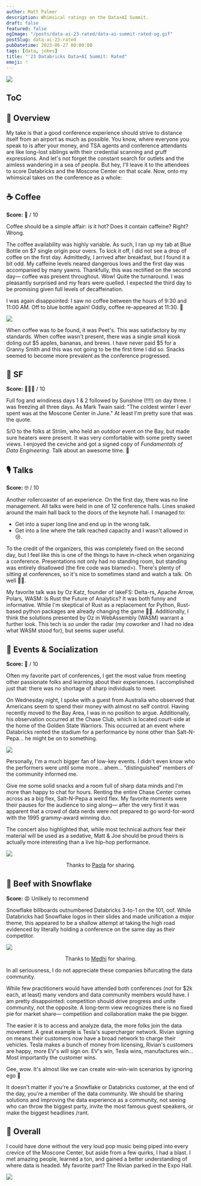 ```yaml
---
author: Matt Palmer
description: Whimsical ratings on the Data+AI Summit.
draft: false
featured: false
ogImage: "/posts/data-ai-23-rated/data-ai-summit-rated-og.gif"
postSlug: data-ai-23-rated
pubDatetime: 2023-06-27 00:00:00
tags: [data, jokes]
title: "'23 Databricks Data+AI Summit: Rated"
emoji: 🃏
---
```


<style>
  img {
    width: auto;
    max-height: 500px;
    aspect-ratio: attr(width) / attr(height);
  }
</style>

![](/posts/data-ai-23-rated/data-ai-summit-rated-og.png)

## ToC

## 🧱 Overview

My take is that a good conference experience should strive to distance itself from an airport as much as possible. You know, where everyone you speak to is after your money, and TSA agents and conference attendants are like long-lost siblings with their credential scanning and gruff expressions. And let's not forget the constant search for outlets and the aimless wandering in a sea of people. But hey, I'll leave it to the attendees to score Databricks and the Moscone Center on that scale. Now, onto my whimsical takes on the conference as a whole:

## ☕️ Coffee

**Score:** 🤨 / 10

Coffee should be a simple affair: is it hot? Does it contain caffeine? Right? Wrong.

The coffee availability was highly variable. As such, I ran up my tab at Blue Bottle on $7 single origin pour overs. To kick it off, I did not see a drop of coffee on the first day. Admittedly, I arrived after breakfast, but I found it a bit odd. My caffeine levels neared dangerous lows and the first day was accompanied by many yawns. Thankfully, this was rectified on the second day— coffee was present throughout. Wow! Quite the turnaround. I was pleasantly surprised and my fears were quelled. I expected the third day to be promising given full levels of decaffeination.

I was again disappointed: I saw no coffee between the hours of 9:30 and 11:00 AM. Off to blue bottle again! Oddly, coffee re-appeared at 11:30. 🤔

![](/posts/data-ai-23-rated/this-is-fine.gif)

When coffee was to be found, it was Peet's. This was satisfactory by my standards. When coffee wasn't present, there was a single small kiosk doling out $5 apples, bananas, and brews. I have never paid $5 for a Granny Smith and this was not going to be the first time I did so. Snacks seemed to become more prevalent as the conference progressed.

## 🌁 SF

**Score:** 🧖🏻‍♂️ / 10

Full fog and windiness days 1 & 2 followed by Sunshine (!!!!) on day three. I was freezing all three days. As Mark Twain said: "The coldest winter I ever spent was at the Moscone Center in June." At least I'm pretty sure that was the quote.

S/O to the folks at Striim, who held an _outdoor_ event on the Bay, but made sure heaters were present. It was very comfortable with some pretty sweet views. I enjoyed the ceviche and got a signed copy of _Fundamentals of Data Engineering_. Talk about an awesome time. 🤣

## 🎙️ Talks

**Score:** 🤓 / 10

Another rollercoaster of an experience. On the first day, there was no line management. All talks were held in one of 12 conference halls. Lines snaked around the main hall back to the doors of the keynote hall. I managed to:

- Get into a super long line and end up in the wrong talk.
- Get into a line where the talk reached capacity and I wasn't allowed in 😢.

To the credit of the organizers, this was completely fixed on the second day, but I feel like this is one of the things to have in-check when organizing a conference. Presentations not only had no standing room, but standing was entirely disallowed (the fire code was blamed>). There's plenty of sitting at conferences, so it's nice to sometimes stand and watch a talk. Oh well 🤷‍♂️.

My favorite talk was by Oz Katz, founder of lakeFS: Delta-rs, Apache Arrow, Polars, WASM: Is Rust the Future of Analytics? It was both funny and informative. While I'm skeptical of Rust as a replacement for Python, Rust-based python packages are already changing the game 🐻‍❄️. Additionally, I think the solutions presented by Oz in WebAssembly (WASM) warrant a further look. This tech is _so_ under the radar (my coworker and I had no idea what WASM stood for), but seems super useful.

## 🎉 Events & Socialization

**Score:** 🥳 / 10

Often my favorite part of conferences, I get the most value from meeting other passionate folks and learning about their experiences. I accomplished just that: there was no shortage of sharp individuals to meet.

On Wednesday night, I spoke with a guest from Australia who observed that Americans seem to spend their money with almost no self control. Having recently moved to the Bay Area, I was in no position to argue. Additionally, his observation occurred at the Chase Club, which is located court-side at the home of the Golden State Warriors. This occurred at an event where Databricks rented the stadium for a performance by none other than Salt-N-Pepa... he might be on to something.

![](/posts/data-ai-23-rated/salt-n-peppa.gif)

Personally, I'm a much bigger fan of low-key events. I didn't even know who the performers were until some more... ahem... “distinguished” members of the community informed me.

Give me some solid snacks and a room full of sharp data minds and I'm more than happy to chat for hours. Renting the entire Chase Center comes across as a big flex, Salt-N-Pepa a weird flex. My favorite moments were their pauses for the audience to sing along— after the very first it was apparent that a crowd of data nerds were not prepared to go word-for-word with the 1995 grammy-award winning duo.

The concert also highlighted that, while most technical authors fear their material will be used as a sedative, Matt & Joe should be proud theirs is actually more interesting than a live hip-hop performance.

![](/posts/data-ai-23-rated/party-time.png)

<center><figcaption>Thanks to <a href=https://twitter.com/paolapardoat/status/1674296693846867969>Paola</a> for sharing.</figcaption></center>

## 🥩 Beef with Snowflake

**Score:** 😡 Unlikely to recommend

Snowflake billboards outnumbered Databricks 3-to-1 on the 101, oof. While Databricks had Snowflake logos in their slides and made unification a _major_ theme, this appeared to be a shallow attempt at taking the high road evidenced by literally holding a conference on the same day as their competitor.

![](/posts/data-ai-23-rated/logo-in-pres.png)

<center><figcaption>Thanks to <a href=https://www.linkedin.com/posts/mehd-io_i-wonder-if-snowflake-had-somewhere-in-their-activity-7079875867849420800-yEqZ>Medhi</a> for sharing.</figcaption></center>

In all seriousness, I do not appreciate these companies bifurcating the data community.

While few practitioners would have attended both conferences (not for $2k each, at least) many vendors and data community members would have. I am pretty disappointed: competition should drive progress and unite community, not the opposite. A long-term view recognizes there is no fixed pie for market share— competition and collaboration make the pie bigger.

The easier it is to access and analyze data, the more folks join the data movement. A great example is Tesla's supercharger network. Rivian signing on means their customers now have a broad network to charge their vehicles. Tesla makes a bunch of money from licensing, Rivian's customers are happy, more EV's will sign on. EV's win, Tesla wins, manufactures win... Most importantly the customer wins.

Gee, wow. It's almost like we can create win-win-win scenarios by ignoring ego 🤨

It doesn't matter if you're a Snowflake or Databricks customer, at the end of the day, you're a member of the data community. We should be sharing solutions and improving the data experience as a community, not seeing who can throw the biggest party, invite the most famous guest speakers, or make the biggest headlines /rant.

## 💯 Overall

I could have done without the very loud pop music being piped into every crevice of the Moscone Center, but aside from a few quirks, I had a blast. I met amazing people, learned a ton, and gained a better understanding of where data is headed. My favorite part? The Rivian parked in the Expo Hall.

![](/posts/data-ai-23-rated/rivian.png)
